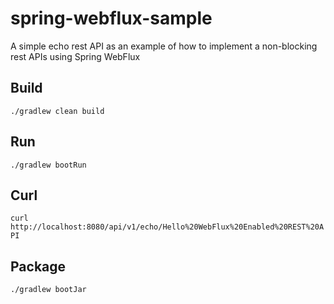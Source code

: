 # spring-webflux-sample
A simple echo rest API as an example of how to implement a non-blocking rest APIs using Spring WebFlux

## Build
`./gradlew clean build`

## Run
`./gradlew bootRun`

## Curl
`curl http://localhost:8080/api/v1/echo/Hello%20WebFlux%20Enabled%20REST%20API`

## Package
`./gradlew bootJar`
